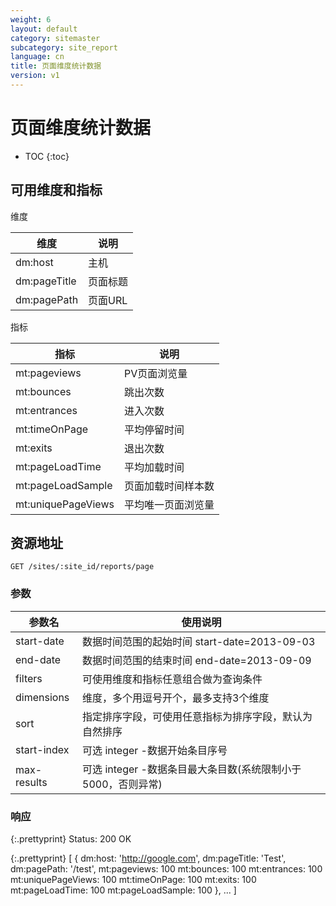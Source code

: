 ```yaml
---
weight: 6
layout: default
category: sitemaster
subcategory: site_report
language: cn
title: 页面维度统计数据
version: v1
---
```


# 页面维度统计数据

* TOC
{:toc}


## 可用维度和指标

维度

| 维度         | 说明     |
|--------------|----------|
| dm:host      | 主机     |
| dm:pageTitle | 页面标题 |
| dm:pagePath  | 页面URL  |

指标

| 指标               | 说明               |
|--------------------|--------------------|
| mt:pageviews       | PV页面浏览量       |
| mt:bounces         | 跳出次数           |
| mt:entrances       | 进入次数           |
| mt:timeOnPage      | 平均停留时间       |
| mt:exits           | 退出次数           |
| mt:pageLoadTime    | 平均加载时间       |
| mt:pageLoadSample  | 页面加载时间样本数 |
| mt:uniquePageViews | 平均唯一页面浏览量 |

## 资源地址

    GET /sites/:site_id/reports/page

### 参数

| 参数名      | 使用说明                                                     |
|-------------|--------------------------------------------------------------|
|start-date   |数据时间范围的起始时间 start-date=2013-09-03|
|end-date     |数据时间范围的结束时间 end-date=2013-09-09|
| filters     | 可使用维度和指标任意组合做为查询条件                         |
| dimensions  | 维度，多个用逗号开个，最多支持3个维度                        |
| sort        | 指定排序字段，可使用任意指标为排序字段，默认为自然排序       |
| start-index | 可选 integer -数据开始条目序号                               |
| max-results | 可选 integer -数据条目最大条目数(系统限制小于5000，否则异常) |

### 响应


{:.prettyprint}
    Status: 200 OK

{:.prettyprint}
    [
        {
            dm:host: 'http://google.com',
            dm:pageTitle: 'Test',
            dm:pagePath: '/test',
            mt:pageviews: 100
            mt:bounces: 100
            mt:entrances: 100
            mt:uniquePageViews: 100
            mt:timeOnPage: 100
            mt:exits: 100
            mt:pageLoadTime: 100
            mt:pageLoadSample: 100
        },
        ...
    ]

